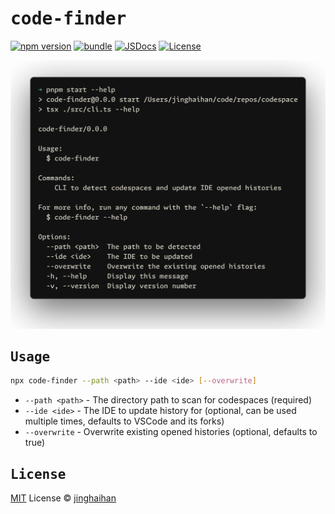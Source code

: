 # <samp><b>code-finder</b></samp>

[![npm version][npm-version-src]][npm-version-href]
[![bundle][bundle-src]][bundle-href]
[![JSDocs][jsdocs-src]][jsdocs-href]
[![License][license-src]][license-href]

<p align='center'>
<img src='./assets/help.png' width='600' />
</p>

## <samp><b>Usage</b></samp>

```sh
npx code-finder --path <path> --ide <ide> [--overwrite]
```

- `--path <path>` - The directory path to scan for codespaces (required)
- `--ide <ide>` - The IDE to update history for (optional, can be used multiple times, defaults to VSCode and its forks)
- `--overwrite` - Overwrite existing opened histories (optional, defaults to true)

## <samp><b>License</b></samp>

[MIT](./LICENSE) License © [jinghaihan](https://github.com/jinghaihan)

<!-- Badges -->

[npm-version-src]: https://img.shields.io/npm/v/code-finder?style=flat&colorA=080f12&colorB=1fa669
[npm-version-href]: https://npmjs.com/package/code-finder
[npm-downloads-src]: https://img.shields.io/npm/dm/code-finder?style=flat&colorA=080f12&colorB=1fa669
[npm-downloads-href]: https://npmjs.com/package/code-finder
[bundle-src]: https://img.shields.io/bundlephobia/minzip/code-finder?style=flat&colorA=080f12&colorB=1fa669&label=minzip
[bundle-href]: https://bundlephobia.com/result?p=code-finder
[license-src]: https://img.shields.io/badge/license-MIT-blue.svg?style=flat&colorA=080f12&colorB=1fa669
[license-href]: https://github.com/jinghaihan/code-finder/LICENSE
[jsdocs-src]: https://img.shields.io/badge/jsdocs-reference-080f12?style=flat&colorA=080f12&colorB=1fa669
[jsdocs-href]: https://www.jsdocs.io/package/code-finder
